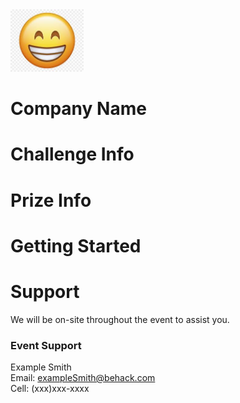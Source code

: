 <!-- Optional: Your company logo, modify height as needed, remove if not wanted -->
<!-- If your logo file ends in jpg or jpeg, update the link below accordingly -->
<img src="logo.png" height="100"/>   

# Company Name
<!-- What does your company do? What makes you interesting? Why should a team use your tech? Enter text below: -->



# Challenge Info
<!-- What are you looking for? How will teams be judged? Enter text below:  -->


# Prize Info
<!-- What is your sponsor prize? Is it one for each member? Enter text below: -->


# Getting Started
<!-- How do teams use your tech? Do you have links to resources? Are there directories here that include sample projects? Enter text below: -->



# Support
<!-- Other than asking for help from your team in our Slack workspace, how else can devs get help? Enter text below: -->
We will be on-site throughout the event to assist you.

### Event Support
<!-- Add every member of your team here, provide as much detail as possible and use the format below -->
<!-- Leave each <br/> where it is, they are used to make the formatting here nice! -->
Example Smith <br/>
Email: exampleSmith@behack.com <br/>
Cell: (xxx)xxx-xxxx <br/>
